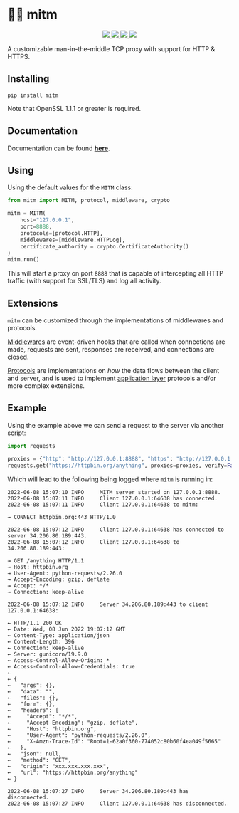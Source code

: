 # 👨‍💻 mitm

<p align="center">

  <a href="https://github.com/synchronizing/mitm/actions?query=workflow%3ABuild">
    <img src="https://github.com/synchronizing/mitm/workflows/Build/badge.svg?branch=master&event=push">
  </a>

  <a href="https://synchronizing.github.io/mitm/">
    <img src="https://github.com/synchronizing/mitm/actions/workflows/docs-publish.yaml/badge.svg">
  </a>

  <a href="https://coveralls.io/github/synchronizing/mitm?branch=master">
    <img src="https://coveralls.io/repos/github/synchronizing/mitm/badge.svg?branch=master">
  </a>

  <a href="https://opensource.org/licenses/MIT">
    <img src="https://img.shields.io/badge/License-MIT-yellow.svg">
  </a>
</p>

A customizable man-in-the-middle TCP proxy with support for HTTP & HTTPS.

## Installing

```
pip install mitm
```

Note that OpenSSL 1.1.1 or greater is required.

## Documentation

Documentation can be found [**here**](https://synchronizing.github.io/mitm/). 

## Using

Using the default values for the `MITM` class:

```python
from mitm import MITM, protocol, middleware, crypto

mitm = MITM(
    host="127.0.0.1",
    port=8888,
    protocols=[protocol.HTTP],
    middlewares=[middleware.HTTPLog],
    certificate_authority = crypto.CertificateAuthority()
)
mitm.run()
```

This will start a proxy on port `8888` that is capable of intercepting all HTTP traffic (with support for SSL/TLS) and log all activity.

## Extensions

`mitm` can be customized through the implementations of middlewares and protocols. 

[Middlewares](https://synchronizing.github.io/mitm/docs/internals.html#mitm.core.Middleware) are event-driven hooks that are called when connections are made, requests are sent, responses are received, and connections are closed. 

[Protocols](https://synchronizing.github.io/mitm/docs/internals.html#mitm.core.Protocol) are implementations on _how_ the data flows between the client and server, and is used to implement [application layer](https://en.wikipedia.org/wiki/Application_layer) protocols and/or more complex extensions.

## Example

Using the example above we can send a request to the server via another script:

```python
import requests

proxies = {"http": "http://127.0.0.1:8888", "https": "http://127.0.0.1:8888"}
requests.get("https://httpbin.org/anything", proxies=proxies, verify=False)
```

Which will lead to the following being logged where `mitm` is running in:

```
2022-06-08 15:07:10 INFO     MITM server started on 127.0.0.1:8888.
2022-06-08 15:07:11 INFO     Client 127.0.0.1:64638 has connected.
2022-06-08 15:07:11 INFO     Client 127.0.0.1:64638 to mitm: 

→ CONNECT httpbin.org:443 HTTP/1.0

2022-06-08 15:07:12 INFO     Client 127.0.0.1:64638 has connected to server 34.206.80.189:443.
2022-06-08 15:07:12 INFO     Client 127.0.0.1:64638 to 34.206.80.189:443: 

→ GET /anything HTTP/1.1
→ Host: httpbin.org
→ User-Agent: python-requests/2.26.0
→ Accept-Encoding: gzip, deflate
→ Accept: */*
→ Connection: keep-alive

2022-06-08 15:07:12 INFO     Server 34.206.80.189:443 to client 127.0.0.1:64638: 

← HTTP/1.1 200 OK
← Date: Wed, 08 Jun 2022 19:07:12 GMT
← Content-Type: application/json
← Content-Length: 396
← Connection: keep-alive
← Server: gunicorn/19.9.0
← Access-Control-Allow-Origin: *
← Access-Control-Allow-Credentials: true
← 
← {
←   "args": {}, 
←   "data": "", 
←   "files": {}, 
←   "form": {}, 
←   "headers": {
←     "Accept": "*/*", 
←     "Accept-Encoding": "gzip, deflate", 
←     "Host": "httpbin.org", 
←     "User-Agent": "python-requests/2.26.0", 
←     "X-Amzn-Trace-Id": "Root=1-62a0f360-774052c80b60f4ea049f5665"
←   }, 
←   "json": null, 
←   "method": "GET", 
←   "origin": "xxx.xxx.xxx.xxx", 
←   "url": "https://httpbin.org/anything"
← }

2022-06-08 15:07:27 INFO     Server 34.206.80.189:443 has disconnected.
2022-06-08 15:07:27 INFO     Client 127.0.0.1:64638 has disconnected.
```
